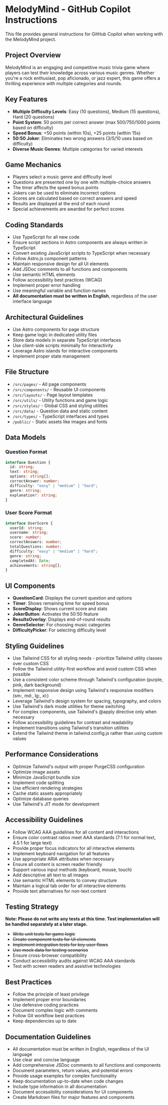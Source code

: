 # MelodyMind - GitHub Copilot Instructions

This file provides general instructions for GitHub Copilot when working with the MelodyMind project.

## Project Overview

MelodyMind is an engaging and competitive music trivia game where players can test their knowledge across various music genres. Whether you're a rock enthusiast, pop aficionado, or jazz expert, this game offers a thrilling experience with multiple categories and rounds.

## Key Features

- **Multiple Difficulty Levels**: Easy (10 questions), Medium (15 questions), Hard (20 questions)
- **Point System**: 50 points per correct answer (max 500/750/1000 points based on difficulty)
- **Speed Bonus**: +50 points (within 10s), +25 points (within 15s)
- **50:50 Joker**: Eliminates two wrong answers (3/5/10 uses based on difficulty)
- **Diverse Music Genres**: Multiple categories for varied interests

## Game Mechanics

- Players select a music genre and difficulty level
- Questions are presented one by one with multiple-choice answers
- The timer affects the speed bonus points
- Jokers can be used to eliminate incorrect options
- Scores are calculated based on correct answers and speed
- Results are displayed at the end of each round
- Special achievements are awarded for perfect scores

## Coding Standards

- Use TypeScript for all new code
- Ensure script sections in Astro components are always written in TypeScript
- Convert existing JavaScript scripts to TypeScript when necessary
- Follow Astro.js component patterns
- Maintain responsive design for all UI elements
- Add JSDoc comments to all functions and components
- Use semantic HTML elements
- Follow accessibility best practices (WCAG)
- Implement proper error handling
- Use meaningful variable and function names
- **All documentation must be written in English**, regardless of the user interface language

## Architectural Guidelines

- Use Astro components for page structure
- Keep game logic in dedicated utility files
- Store data models in separate TypeScript interfaces
- Use client-side scripts minimally for interactivity
- Leverage Astro islands for interactive components
- Implement proper state management

## File Structure

- `/src/pages/` - All page components
- `/src/components/` - Reusable UI components
- `/src/layouts/` - Page layout templates
- `/src/utils/` - Utility functions and game logic
- `/src/styles/` - Global CSS and styling utilities
- `/src/data/` - Question data and static content
- `/src/types/` - TypeScript interfaces and types
- `/public/` - Static assets like images and fonts

## Data Models

### Question Format

```typescript
interface Question {
  id: string;
  text: string;
  options: string[];
  correctAnswer: number;
  difficulty: "easy" | "medium" | "hard";
  genre: string;
  explanation?: string;
}
```

### User Score Format

```typescript
interface UserScore {
  userId: string;
  username: string;
  score: number;
  correctAnswers: number;
  totalQuestions: number;
  difficulty: "easy" | "medium" | "hard";
  genre: string;
  completedAt: Date;
  achievements: string[];
}
```

## UI Components

- **QuestionCard**: Displays the current question and options
- **Timer**: Shows remaining time for speed bonus
- **ScoreDisplay**: Shows current score and stats
- **JokerButton**: Activates the 50:50 feature
- **ResultsOverlay**: Displays end-of-round results
- **GenreSelector**: For choosing music categories
- **DifficultyPicker**: For selecting difficulty level

## Styling Guidelines

- Use Tailwind CSS for all styling needs - prioritize Tailwind utility classes over custom CSS
- Follow the Tailwind utility-first workflow and avoid custom CSS when possible
- Use a consistent color scheme through Tailwind's configuration (purple, pink, dark background)
- Implement responsive design using Tailwind's responsive modifiers (sm:, md:, lg:, xl:)
- Leverage Tailwind's design system for spacing, typography, and colors
- Use Tailwind's dark mode utilities for theme switching
- For complex components, use Tailwind's @apply directive only when necessary
- Follow accessibility guidelines for contrast and readability
- Implement transitions using Tailwind's transition utilities
- Extend the Tailwind theme in tailwind.config.js rather than using custom values

## Performance Considerations

- Optimize Tailwind's output with proper PurgeCSS configuration
- Optimize image assets
- Minimize JavaScript bundle size
- Implement code splitting
- Use efficient rendering strategies
- Cache static assets appropriately
- Optimize database queries
- Use Tailwind's JIT mode for development

## Accessibility Guidelines

- Follow WCAG AAA guidelines for all content and interactions
- Ensure color contrast ratios meet AAA standards (7:1 for normal text, 4.5:1 for large text)
- Provide proper focus indicators for all interactive elements
- Implement keyboard navigation for all features
- Use appropriate ARIA attributes when necessary
- Ensure all content is screen reader friendly
- Support various input methods (keyboard, mouse, touch)
- Add descriptive alt text to all images
- Use semantic HTML elements to convey structure
- Maintain a logical tab order for all interactive elements
- Provide text alternatives for non-text content

## Testing Strategy

**Note: Please do not write any tests at this time. Test implementation will be handled separately at a later stage.**

- ~~Write unit tests for game logic~~
- ~~Create component tests for UI elements~~
- ~~Implement integration tests for key user flows~~
- ~~Use mock data for testing scenarios~~
- Ensure cross-browser compatibility
- Conduct accessibility audits against WCAG AAA standards
- Test with screen readers and assistive technologies

## Best Practices

- Follow the principle of least privilege
- Implement proper error boundaries
- Use defensive coding practices
- Document complex logic with comments
- Follow Git workflow best practices
- Keep dependencies up to date

## Documentation Guidelines

- All documentation must be written in English, regardless of the UI language
- Use clear and concise language
- Add comprehensive JSDoc comments to all functions and components
- Document parameters, return values, and potential errors
- Provide usage examples for complex functionality
- Keep documentation up-to-date when code changes
- Include type information in all documentation
- Document accessibility considerations for UI components
- Create Markdown files for major features and components
